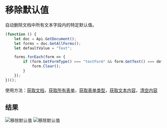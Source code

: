 # 移除默认值

自动删除文档中所有文本字段内的特定默认值。

```ts
(function () {
    let doc = Api.GetDocument();
    let forms = doc.GetAllForms();
    let defaultValue = "Text";

    forms.forEach(form => {
        if (form.GetFormType() === "textForm" && form.GetText() === defaultValue) {
            form.Clear();
        }
    });
})();
```

使用方法：[获取文档](/docs/office-api/usage-api/text-document-api/Api/Methods/GetDocument.md)，[获取所有表单](/docs/office-api/usage-api/form-api/ApiDocument/Methods/GetAllForms.md)，[获取表单类型](/docs/office-api/usage-api/form-api/ApiFormBase/Methods/GetFormType.md)，[获取文本内容](/docs/office-api/usage-api/form-api/ApiTextForm/Methods/GetText.md)，[清空内容](/docs/office-api/usage-api/form-api/ApiTextForm/Methods/Clear.md)

## 结果

![移除默认值](/assets/images/plugins/remove-default-values.png#gh-light-mode-only)
![移除默认值](/assets/images/plugins/remove-default-values.dark.png#gh-dark-mode-only)
